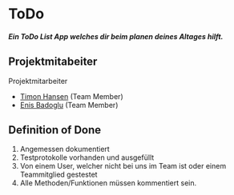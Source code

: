 # ToDo
##### Ein ToDo List App welches dir beim planen deines Altages hilft.                                                                   

## Projektmitabeiter

Projektmitarbeiter

* [Timon Hansen](https://github.com/timon3355) (Team Member)
* [Enis Badoglu](https://github.com/badogluEnis) (Team Member)



## Definition of Done

1. Angemessen dokumentiert
2. Testprotokolle vorhanden und ausgefüllt
3. Von einem User, welcher nicht bei uns im Team ist oder einem Teammitglied gestestet
4. Alle Methoden/Funktionen müssen kommentiert sein.
